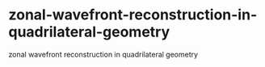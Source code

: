 # zonal-wavefront-reconstruction-in-quadrilateral-geometry
zonal wavefront reconstruction in quadrilateral geometry
